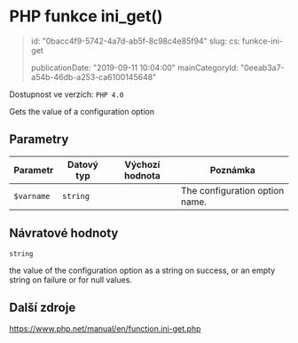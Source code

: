 PHP funkce ini_get()
====================

> id: "0bacc4f9-5742-4a7d-ab5f-8c98c4e85f94"
> slug:
> 	cs: funkce-ini-get
>
> publicationDate: "2019-09-11 10:04:00"
> mainCategoryId: "0eeab3a7-a54b-46db-a253-ca6100145648"

Dostupnost ve verzích: `PHP 4.0`

Gets the value of a configuration option


Parametry
--------------

| Parametr | Datový typ | Výchozí hodnota | Poznámka |
|-----|-----|-----|-----|
| `$varname` | `string` |  | The configuration option name. |


Návratové hodnoty
----------------

`string`

the value of the configuration option as a string on success, or
an empty string on failure or for null values.

Další zdroje
------------

https://www.php.net/manual/en/function.ini-get.php
